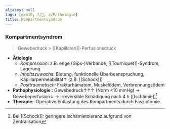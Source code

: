 ```yaml
---
aliases: null
tags: [m/m10, f/🦴, a/Pathologie]
title: Kompartmentsyndrom
---
```

### Kompartmentsyndrom
> Gewebedruck > [[Kapillaren]]-Perfusionsdruck
- **Ätiologie**
    - *Kompression:* z.B. enge (Gips-)Verbände, [[Tourniquet]]-Syndrom, Lagerung
    - *Inhaltszuwachs:* Blutung, funktionelle Überbeanspruchung, Kapillarpermeabilität↑ (z.B. [[Schock]])
	- *Posttraumatisch:* Frakturhämatom, Muskelödem, Verbrennungsödem
- **Pathophysiologie**:: Gewebedruck↑↑↑ (Norm <10 mmHg) → Gewebeperfusion↓ → irreversible Schädigung nach 4 h [[Ischämie]][^1] 
- **Therapie**:: Operative Entlastung des Kompartments durch Fasziotomie


[^1]: Bei [[Schock]]: geringere Ischämietoleranz aufgrund von Zentralisation